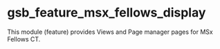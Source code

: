 gsb_feature_msx_fellows_display
================

This module (feature) provides Views and Page manager pages for MSx Fellows CT.
